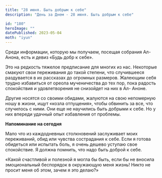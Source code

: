 ```yaml
---
title: "28 июня. Быть добрым к себе"
description: "День за Днем - 28 июня. Быть добрым к себе"

id: "180"
heroImage: ""
datePublished: 2023-05-04
moth: "iyun"
---
```


Среди информации, которую мы получаем, посещая собрания Ал-Анона, есть и девиз
«Будь добр к себе».

Это на редкость тяжелое предписание для многих из нас. Некоторые смакуют свои
переживания до такой степени, что случившееся раздувается в их рассказах до
огромных размеров. Жалеющим себя трудно избавиться от ореола мученичества до
тех пор, пока радость спокойствия и удовлетворения не снизойдет на них в Ал-
Аноне.

Другие носятся со своими обидами, жалуются на свою непомерную ношу в жизни,
ищут «козла отпущения», чтобы обвинить за все, что случилось с ними. Они еще
не научились быть добрыми к себе. Но у них впереди удачный опыт избавления от
проблемы.

**Напоминание на сегодня**

Мало что из каждодневных столкновений заслуживает моих переживаний, обид или
чувства сострадания к себе. Если я готова обидеться или испытать боль, я очень
дешево уступаю свое спокойствие. Я должна помнить, что надо быть доброй к
себе.

«Какой счастливой и полезной я могла бы быть, если бы не вносила эмоциональный
беспорядок в окружающую меня жизнь! Никто не просит меня об этом, зачем я это
делаю?»
